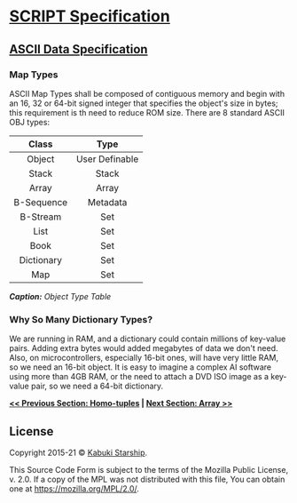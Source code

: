 # [SCRIPT Specification](../../)

## [ASCII Data Specification](../)

### Map Types

ASCII Map Types shall be composed of contiguous memory and begin with an 16, 32 or 64-bit signed integer that specifies the object's size in bytes; this requirement is th need to reduce ROM size. There are 8 standard ASCII OBJ types:

|     Class       |      Type      |
|:---------------:|:--------------:|
|    Object       | User Definable |
|     Stack       |      Stack     |
|     Array       |      Array     |
|   B-Sequence    |     Metadata   |
|    B-Stream     |       Set      |
|      List       |       Set      |
|      Book       |       Set      |
|   Dictionary    |       Set      |
|      Map        |       Set      |

***Caption:*** *Object Type Table*

### Why So Many Dictionary Types?

We are running in RAM, and a dictionary could contain millions of key-value
pairs. Adding extra bytes would added megabytes of data we don't need. Also,
on microcontrollers, especially 16-bit ones, will have very little RAM, so we
need an 16-bit object. It is easy to imagine a complex AI software using
more than 4GB RAM, or the need to attach a DVD ISO image as a key-value
pair, so we need a 64-bit dictionary.

**[<< Previous Section: Homo-tuples](../HomoTuples.md) | [Next Section: Array >>](Array.md)**

## License

Copyright 2015-21 © [Kabuki Starship](https://kabukistarship.com).

This Source Code Form is subject to the terms of the Mozilla Public License, v. 2.0. If a copy of the MPL was not distributed with this file, You can obtain one at <https://mozilla.org/MPL/2.0/>.
